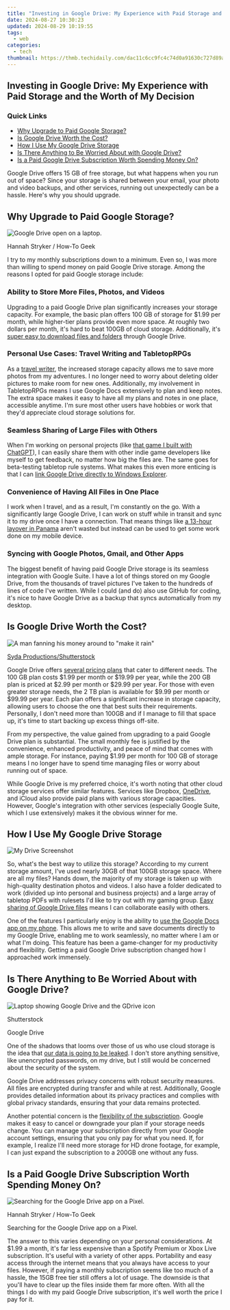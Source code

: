 ```yaml
---
title: "Investing in Google Drive: My Experience with Paid Storage and the Worth of My Decision"
date: 2024-08-27 10:30:23
updated: 2024-08-29 10:19:55
tags:
  - web
categories:
  - tech
thumbnail: https://thmb.techidaily.com/dac11c6cc9fc4c74d0a91630c727d89a2865b8212237d761cabdd5e063687899.jpg
---
```


## Investing in Google Drive: My Experience with Paid Storage and the Worth of My Decision

### Quick Links

* [Why Upgrade to Paid Google Storage?](https://fox-helps.techidaily.com/2024-approved-correcting-gopros-fish-eye-distortion-techniques/)
* [Is Google Drive Worth the Cost?](https://extra-support.techidaily.com/updated-portable-balance-enhancer-for-shooting-blurs/)
* [How I Use My Google Drive Storage](https://program-issues.techidaily.com/mastering-stability-fixes-for-sudden-fps-dips-in-pc-games/)
* [Is There Anything to Be Worried About with Google Drive?](https://youtube-video-recordings.techidaily.com/elevate-your-video-presence-mastery-of-channel-art-and-banner-sizes/)
* [Is a Paid Google Drive Subscription Worth Spending Money On?](https://audio-shaping.techidaily.com/updated-2024-approved-what-you-should-know-about-pexelscom/)

 Google Drive offers 15 GB of free storage, but what happens when you run out of space? Since your storage is shared between your email, your photo and video backups, and other services, running out unexpectedly can be a hassle. Here's why you should upgrade.

##  Why Upgrade to Paid Google Storage?

![Google Drive open on a laptop.](https://static1.howtogeekimages.com/wordpress/wp-content/uploads/2024/01/52900169026_709a41e5a5_o-5.jpg) 

Hannah Stryker / How-To Geek  
  
 I try to my monthly subscriptions down to a minimum. Even so, I was more than willing to spend money on paid Google Drive storage. Among the reasons I opted for paid Google storage include:

###  Ability to Store More Files, Photos, and Videos

 Upgrading to a paid Google Drive plan significantly increases your storage capacity. For example, the basic plan offers 100 GB of storage for $1.99 per month, while higher-tier plans provide even more space. At roughly two dollars per month, it's hard to beat 100GB of cloud storage. Additionally, it's [super easy to download files and folders](https://vp-tips.techidaily.com/updated-launching-a-youtube-series-focused-on-product-quality-insights-for-2024/) through Google Drive.

###  Personal Use Cases: Travel Writing and TabletopRPGs

 As a [travel writer](https://www.thetravel.com/author/jason-dookeran/), the increased storage capacity allows me to save more photos from my adventures. I no longer need to worry about deleting older pictures to make room for new ones. Additionally, my involvement in TabletopRPGs means I use Google Docs extensively to plan and keep notes. The extra space makes it easy to have all my plans and notes in one place, accessible anytime. I'm sure most other users have hobbies or work that they'd appreciate cloud storage solutions for.

###  Seamless Sharing of Large Files with Others

 When I'm working on personal projects (like [that game I built with ChatGPT](https://phone-solutions.techidaily.com/5-ways-to-restart-xiaomi-redmi-k70e-without-power-button-drfone-by-drfone-reset-android-reset-android/)), I can easily share them with other indie game developers like myself to get feedback, no matter how big the files are. The same goes for beta-testing tabletop rule systems. What makes this even more enticing is that I can [link Google Drive directly to Windows Explorer](https://on-screen-recording.techidaily.com/quickcapturewin-instant-screenshots-for-pcs-for-2024/).

###  Convenience of Having All Files in One Place

 I work when I travel, and as a result, I'm constantly on the go. With a significantly large Google Drive, I can work on stuff while in transit and sync it to my drive once I have a connection. That means things like [a 13-hour layover in Panama](https://www.thetravel.com/13-hour-layover-in-panama/) aren't wasted but instead can be used to get some work done on my mobile device.

###  Syncing with Google Photos, Gmail, and Other Apps

 The biggest benefit of having paid Google Drive storage is its seamless integration with Google Suite. I have a lot of things stored on my Google Drive, from the thousands of travel pictures I've taken to the hundreds of lines of code I've written. While I could (and do) also use GitHub for coding, it's nice to have Google Drive as a backup that syncs automatically from my desktop.

##  Is Google Drive Worth the Cost?

![A man fanning his money around to &quot;make it rain&quot;](https://static1.howtogeekimages.com/wordpress/wp-content/uploads/2019/03/4.png) 

[Syda Productions/Shutterstock](https://www.shutterstock.com/image-photo/business-people-success-fortune-concept-happy-309411233?src=library)

 Google Drive offers [several pricing plans](https://one.google.com/about/plans?g1%5Flanding%5Fpage=0) that cater to different needs. The 100 GB plan costs $1.99 per month or $19.99 per year, while the 200 GB plan is priced at $2.99 per month or $29.99 per year. For those with even greater storage needs, the 2 TB plan is available for $9.99 per month or $99.99 per year. Each plan offers a significant increase in storage capacity, allowing users to choose the one that best suits their requirements. Personally, I don't need more than 100GB and if I manage to fill that space up, it's time to start backing up excess things off-site.

 From my perspective, the value gained from upgrading to a paid Google Drive plan is substantial. The small monthly fee is justified by the convenience, enhanced productivity, and peace of mind that comes with ample storage. For instance, paying $1.99 per month for 100 GB of storage means I no longer have to spend time managing files or worry about running out of space.

 While Google Drive is my preferred choice, it's worth noting that other cloud storage services offer similar features. Services like Dropbox, [OneDrive](https://youtube-lab.techidaily.com/024-approved-expand-your-knowledge-elite-15-sci-yt-channels-list/), and iCloud also provide paid plans with various storage capacities. However, Google's integration with other services (especially Google Suite, which I use extensively) makes it the obvious winner for me.

##  How I Use My Google Drive Storage

![My Drive Screenshot](https://static1.howtogeekimages.com/wordpress/wp-content/uploads/2024/06/my-drive-screenshot.png) 

 So, what's the best way to utilize this storage? According to my current storage amount, I've used nearly 30GB of that 100GB storage space. Where are all my files? Hands down, the majority of my storage is taken up with high-quality destination photos and videos. I also have a folder dedicated to work (divided up into personal and business projects) and a large array of tabletop PDFs with rulesets I'd like to try out with my gaming group. [Easy sharing of Google Drive files](https://fox-friendly.techidaily.com/updated-unraveling-the-discrepant-nature-of-vr-and-full-sphere-capture-for-2024/) means I can collaborate easily with others.

 One of the features I particularly enjoy is the ability to [use the Google Docs app on my phone](https://facebook-video-footage.techidaily.com/updated-in-2024-digital-domain-decision-which-platform-for-your-videos/). This allows me to write and save documents directly to my Google Drive, enabling me to work seamlessly, no matter where I am or what I'm doing. This feature has been a game-changer for my productivity and flexibility. Getting a paid Google Drive subscription changed how I approached work immensely.

##  Is There Anything to Be Worried About with Google Drive?

![Laptop showing Google Drive and the GDrive icon](https://static1.howtogeekimages.com/wordpress/wp-content/uploads/2022/05/b067a64d.png) 

Shutterstock

Google Drive

 One of the shadows that looms over those of us who use cloud storage is the idea that [our data is going to be leaked](https://www.infoworld.com/article/3714168/the-future-of-cloud-security-top-trends-to-watch-in-2024.html). I don't store anything sensitive, like unencrypted passwords, on my drive, but I still would be concerned about the security of the system.

 Google Drive addresses privacy concerns with robust security measures. All files are encrypted during transfer and while at rest. Additionally, Google provides detailed information about its privacy practices and complies with global privacy standards, ensuring that your data remains protected.

 Another potential concern is the [flexibility of the subscription](https://android-location-track.techidaily.com/two-ways-to-track-my-boyfriends-nokia-g42-5g-without-him-knowing-drfone-by-drfone-virtual-android/). Google makes it easy to cancel or downgrade your plan if your storage needs change. You can manage your subscription directly from your Google account settings, ensuring that you only pay for what you need. If, for example, I realize I'll need more storage for HD drone footage, for example, I can just expand the subscription to a 200GB one without any fuss.

##  Is a Paid Google Drive Subscription Worth Spending Money On?

![Searching for the Google Drive app on a Pixel.](https://static1.howtogeekimages.com/wordpress/wp-content/uploads/2023/08/52899597552_ed2b234063_o.jpg) 

Hannah Stryker / How-To Geek

Searching for the Google Drive app on a Pixel.

 The answer to this varies depending on your personal considerations. At $1.99 a month, it's far less expensive than a Spotify Premium or Xbox Live subscription. It's useful with a variety of other apps. Portability and easy access through the internet means that you always have access to your files. However, if paying a monthly subscription seems like too much of a hassle, the 15GB free tier still offers a lot of usage. The downside is that you'll have to clear up the files inside them far more often. With all the things I do with my paid Google Drive subscription, it's well worth the price I pay for it.

<ins class="adsbygoogle"
     style="display:block"
     data-ad-format="autorelaxed"
     data-ad-client="ca-pub-7571918770474297"
     data-ad-slot="1223367746"></ins>



<ins class="adsbygoogle"
     style="display:block"
     data-ad-client="ca-pub-7571918770474297"
     data-ad-slot="8358498916"
     data-ad-format="auto"
     data-full-width-responsive="true"></ins>
